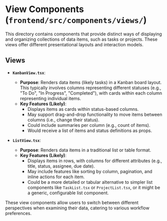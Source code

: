 # View Components (`frontend/src/components/views/`)

This directory contains components that provide distinct ways of displaying and organizing collections of data items, such as tasks or projects. These views offer different presentational layouts and interaction models.

## Views

-   **`KanbanView.tsx`**:
    -   **Purpose**: Renders data items (likely tasks) in a Kanban board layout. This typically involves columns representing different statuses (e.g., "To Do", "In Progress", "Completed"), with cards within each column representing individual items.
    -   **Key Features (Likely)**:
        -   Displays items as cards within status-based columns.
        -   May support drag-and-drop functionality to move items between columns (i.e., change their status).
        -   Could include summaries per column (e.g., count of items).
        -   Would receive a list of items and status definitions as props.

-   **`ListView.tsx`**:
    -   **Purpose**: Renders data items in a traditional list or table format.
    -   **Key Features (Likely)**:
        -   Displays items in rows, with columns for different attributes (e.g., title, status, assignee, due date).
        -   May include features like sorting by column, pagination, and inline actions for each item.
        -   Could be a more detailed or tabular alternative to simpler list components like `TaskList.tsx` or `ProjectList.tsx`, or it might be a generic, configurable list component.

These view components allow users to switch between different perspectives when examining their data, catering to various workflow preferences. 
